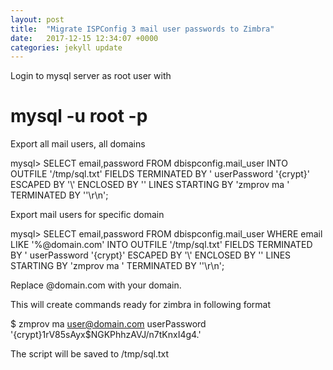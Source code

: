 ```yaml
---
layout: post
title:  "Migrate ISPConfig 3 mail user passwords to Zimbra"
date:   2017-12-15 12:34:07 +0000
categories: jekyll update
---
```


Login to mysql server as root user with


# mysql -u root -p

Export all mail users, all domains

mysql> SELECT email,password FROM dbispconfig.mail_user INTO OUTFILE '/tmp/sql.txt' FIELDS TERMINATED BY ' userPassword \'{crypt}' ESCAPED BY '\\' ENCLOSED BY '' LINES STARTING BY 'zmprov ma ' TERMINATED BY '\'\r\n';

Export mail users for specific domain

mysql> SELECT email,password FROM dbispconfig.mail_user WHERE email LIKE '%@domain.com' INTO OUTFILE '/tmp/sql.txt' FIELDS TERMINATED BY ' userPassword \'{crypt}' ESCAPED BY '\\' ENCLOSED BY '' LINES STARTING BY 'zmprov ma ' TERMINATED BY '\'\r\n';

Replace @domain.com with your domain.

This will create commands ready for zimbra in following format


$ zmprov ma user@domain.com userPassword '{crypt}$1$rV85sAyx$NGKPhhzAVJ/n7tKnxI4g4.'

The script will be saved to /tmp/sql.txt

